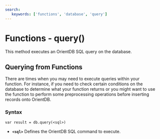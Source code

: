 ```yaml
---
search:
   keywords: ['functions', 'database', 'query']
---
```


# Functions - query()

This method executes an OrientDB SQL query on the database.

## Querying from Functions

There are times when you may need to execute queries within your function.  For instance, if you need to check certain conditions on the database to determine what your function returns or you might want to use the function to perform some preprocessing operations before inserting records onto OrientDB.

### Syntax

```
var result = db.query(<sql>)
```

- **`<sql>`** Defines the OrientDB SQL command to execute.

